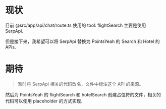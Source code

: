 # 现状

目前 @src/app/api/chat/route.ts 使用的 tool: flightSearch 主要是使用 SerpApi.

但是接下来，我希望可以将 SerpApi 替换为 PointsYeah 的 Search 和 Hotel 的 APIs.

# 期待

> 暂时将 SerpApi 相关的代码改名，文件中标注这个 API 的来源。

然后为 PointsYeah 的 flightSearch 和 hotelSearch 创建占位符的文件，相关的代码可以使用 placeholder 的方式实现.
